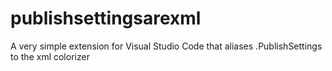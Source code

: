# publishsettingsarexml
A very simple extension for Visual Studio Code that aliases .PublishSettings to the xml colorizer
